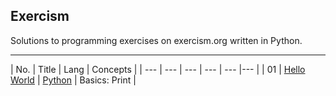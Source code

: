 <h2>Exercism</h2>
Solutions to programming exercises on exercism.org written in Python. 

---

| No. | Title | Lang | Concepts |
| --- | --- | --- | --- | --- |--- |
| 01 | [Hello World](https://exercism.org/tracks/python/exercises/hello-world/) | [Python](https://github.com/ARS-Technica/Exercism-Python-Solutions/tree/main/Hello%20World) | Basics: Print | 
